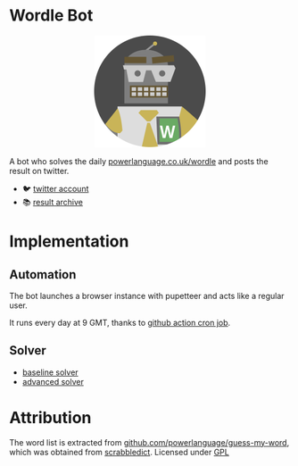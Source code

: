 # Wordle Bot

<p align="center">
<img width="200px" src="./doc/profile.svg" />
</p>

A bot who solves the daily [powerlanguage.co.uk/wordle](https://www.powerlanguage.co.uk/wordle/) and posts the result on twitter.

- 🐦 [twitter account](https://twitter.com/OasisPlatane)
- 📚 [result archive](https://github.com/Platane/wordle-bot/tree/output)

# Implementation

## Automation

The bot launches a browser instance with pupetteer and acts like a regular user.

It runs every day at 9 GMT, thanks to [github action cron job](.github/workflows/solve-daily.yml).

## Solver

- [baseline solver](src/solver-simple/README.md)
- [advanced solver](src/solver-advanced/README.md)

# Attribution

The word list is extracted from [github.com/powerlanguage/guess-my-word](https://github.com/powerlanguage/guess-my-word/tree/master/wordlist), which was obtained from [scrabbledict](https://sourceforge.net/projects/scrabbledict/). Licensed under [GPL](https://github.com/powerlanguage/guess-my-word/blob/master/wordlist/gpl.txt)
